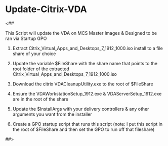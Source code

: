 # Update-Citrix-VDA

<## 

This Script will update the VDA on MCS Master Images & Designed to be ran via Startup GPO

1. Extract Citrix_Virtual_Apps_and_Desktops_7_1912_1000.iso install to a file share of your choice

2. Update the variable $FileShare with the share name that points to the root folder of the extracted Citrix_Virtual_Apps_and_Desktops_7_1912_1000.iso

3. Download the citrix VDACleanupUtility.exe to the root of $FileShare

4. Ensure the VDAWorkstationSetup_1912.exe & VDAServerSetup_1912.exe are in the root of the share

5. Update the $InstallArgs with your delivery controllers & any other arguments you want from the installer

6. Create a GPO startup script that runs this script (note: I put this script in the root of $FileShare and then set the GPO to run off that fileshare)

##> 

